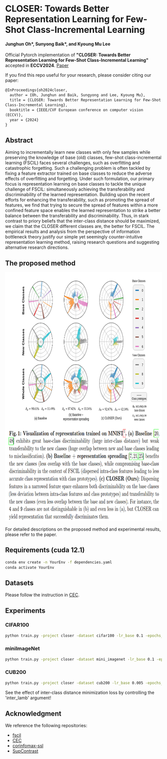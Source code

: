 # CLOSER: Towards Better Representation Learning for Few-Shot Class-Incremental Learning
#### Junghun Oh*, Sunyong Baik*, and Kyoung Mu Lee

Official Pytorch implementation of **"CLOSER: Towards Better Representation Learning for Few-Shot Class-Incremental Learning"** accepted in **ECCV2024**.
[Paper]()

If you find this repo useful for your research, please consider citing our paper:
```
@InProceedings{oh2024closer,
  author = {Oh, Junghun and Baik, Sungyong and Lee, Kyoung Mu},
  title = {CLOSER: Towards Better Representation Learning for Few-Shot Class-Incremental Learning},
  booktitle = {IEEE/CVF European conference on computer vision (ECCV)},
  year = {2024}
}
```

## Abstract
Aiming to incrementally learn new classes with only few samples while preserving the knowledge of base (old) classes, few-shot class-incremental learning (FSCIL) faces several challenges, such as overfitting and catastrophic forgetting. Such a challenging problem is often tackled by fixing a feature extractor trained on base classes to reduce the adverse effects of overfitting and forgetting. Under such formulation, our primary focus is representation learning on base classes to tackle the unique challenge of FSCIL: simultaneously achieving the transferability and discriminability of the learned representation. Building upon the recent efforts for enhancing the transferability, such as promoting the spread of features, we find that trying to secure the spread of features within a more confined feature space enables the learned representation to strike a better balance between the transferability and discriminability. Thus, in stark contrast to priory beliefs that the inter-class distance should be maximized, we claim that the CLOSER different classes are, the better for FSCIL. The empirical results and analysis from the perspective of information bottleneck theory justify our simple yet seemingly counter-intuitive representation learning method, raising research questions and suggesting alternative research directions.

## The proposed method

<img src='./images/Figure1.png' width='2000' height='800'>

For detailed descriptions on the proposed method and experimental results, please refer to the paper.

## Requirements (cuda 12.1)
```bash
conda env create -n YourEnv -f dependencies.yaml
conda activate YourEnv
```

## Datasets
Please follow the instruction in [CEC](https://github.com/icoz69/CEC-CVPR2021).

## Experiments

### CIFAR100
```bash
python train.py -project closer -dataset cifar100 -lr_base 0.1 -epochs_base 200 -gpu $gpu --closer --save closer -batch_size_base 128 -seed 1 --ssc_lamb 0.1 --inter_lamb 1 --temp 32
```

### miniImageNet
```bash
python train.py -project closer -dataset mini_imagenet -lr_base 0.1 -epochs_base 200 -gpu $gpu --closer --save closer -batch_size_base 128 -seed 1 --ssc_lamb 0.1 --inter_lamb 0.5 --temp 32
```

### CUB200
```bash
python train.py -project closer -dataset cub200 -lr_base 0.005 -epochs_base 50 -gpu $gpu --closer --save closer -batch_size_base 256 -seed 1 --ssc_lamb 0.01 --inter_lamb 1.5 --temp 32
```

See the effect of inter-class distance minimization loss by controlling the 'inter_lamb' argument!

## Acknowledgment
We reference the following repositories:
- [fscil](https://github.com/xyutao/fscil)
- [CEC](https://github.com/icoz69/CEC-CVPR2021)
- [corinfomax-ssl](https://github.com/serdarozsoy/corinfomax-ssl)
- [SupContrast](https://github.com/HobbitLong/SupContrast)

